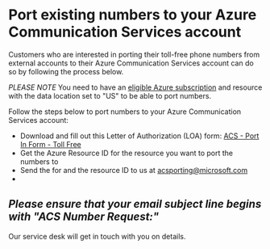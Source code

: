 # Port existing numbers to your Azure Communication Services account

Customers who are interested in porting their toll-free phone numbers from external accounts to their Azure Communication Services account can do so by following the process below. 

*PLEASE NOTE* You need to have an [eligible Azure subscription](https://docs.microsoft.com/azure/communication-services/concepts/telephony-sms/plan-solution#azure-subscriptions-eligibility) and resource with the data location set to "US" to be able to port numbers. 

Follow the steps below to port numbers to your Azure Communication Services account:
- Download and fill out this Letter of Authorization (LOA) form: [ACS - Port In Form - Toll Free]()
- Get the Azure Resource ID for the resource you want to port the numbers to
- Send the for and the resource ID to us at acsporting@microsoft.com  
- 
*Please ensure that your email subject line begins with "ACS Number Request:"* 
- 

Our service desk will get in touch with you on details. 
